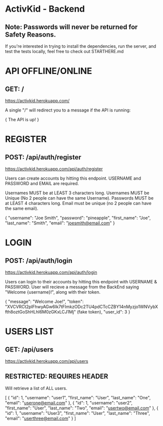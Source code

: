 # ActivKid - Backend

## Note: Passwords will never be returned for Safety Reasons.

If you're interested in trying to install the dependencies, run the server, and test the tests locally, feel free to check out STARTHERE.md


# API OFFLINE/ONLINE
## GET: /

https://activkid.herokuapp.com/

A single "/" will redirect you to a message if the API is running:

{ The API is up! }


# REGISTER
## POST: /api/auth/register

https://activkid.herokuapp.com/api/auth/register

Users can create accounts by hitting this endpoint. USERNAME and PASSWORD and EMAIL are required.

Usernames MUST be at LEAST 3 characters long. Usernames MUST be Unique (No 2 people can have the same Username). Passwords MUST be at LEAST 4 characters long.  Email must be unique (no 2 people can have the same email).

{
    "username": "Joe Smith",
    "password": "pineapple",
    "first_name": "Joe",
    "last_name": "Smith",
    "email": "joesmith@email.com"
}


# LOGIN
## POST: /api/auth/login

https://activkid.herokuapp.com/api/auth/login

Users can login to their accounts by hitting this endpoint with USERNAME & PASSWORD. User will recieve a message from the BackEnd saying "Welcome {username}!", along with their token.

{
  "message": "Welcome Joe!",
  "token": "XVCVRCt2plFhwyAGw6Ik7tFImkzODc2TU4pdCTcCZBY14nMyzjo1WNVybXfth8oztGoShHLhI6M0zGKxLCJ1Mj" (fake token),
  "user_id": 3
}


# USERS LIST
## GET: /api/users

https://activkid.herokuapp.com/api/users

## RESTRICTED: REQUIRES HEADER

Will retrieve a list of ALL users.

[
    {
        "id": 1,
        "username": "user1",
        "first_name": "User",
        "last_name": "One",
        "email": "userone@email.com"
    },
    {
        "id": 1,
        "username": "user2",
        "first_name": "User",
        "last_name": "Two",
        "email": "usertwo@email.com"
    },
    {
        "id": 1,
        "username": "User3",
        "first_name": "User",
        "last_name": "Three",
        "email": "userthree@email.com"
    }
]
